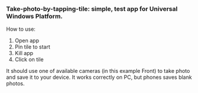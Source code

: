### Take-photo-by-tapping-tile: simple, test app for Universal Windows Platform.
How to use:

1. Open app
2. Pin tile to start
3. Kill app
4. Click on tile

It should use one of available cameras (in this example Front) to take photo and save it to your device. It works correctly on PC, but phones saves blank photos.

